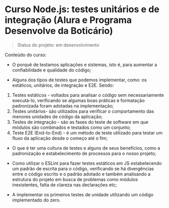 # Curso Node.js: testes unitários e de integração (Alura e Programa Desenvolve da Boticário)

> Status do projeto: em desenvolvimento

Conteúdo do curso:

* O porquê de testamos aplicações e sistemas, isto é, para aumentar a confiabilidade e qualidade do código;

* Alguns dos tipos de testes que podemos implementar, como: os estáticos, unitários, de integração e E2E. Sendo:
1. Testes estáticos - voltados para analisar o código sem necessariamente executá-lo, verificando se algumas boas práticas e formatação padronizada foram adotadas na implementação;
2. Testes unitários- são utilizados para verificar o comportamento das menores unidades de código da aplicação;
3. Testes de integração - são as fases do teste de software em que módulos são combinados e testados como um conjunto;
4. Teste E2E (End-to-End) - é um método de teste utilizado para testar um fluxo da aplicação desde o começo até o fim;

* O que é ter uma cultura de testes e alguns de seus benefícios, como a padronização e estabelecimento de processos para o nosso projeto;

* Como utilizar o ESLint para fazer testes estáticos em JS estabelecendo um padrão de escrita para o código, verificando se há divergências entre o código escrito e o padrão adotado e também analisando a estrutura do projeto em busca de problemas como módulos inexistentes, falta de clareza nas declarações etc;

* A implementar os primeiros testes de unidade utilizando um código implementado do zero.
